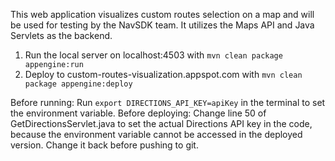 This web application visualizes custom routes selection on a map and will be used for testing by the NavSDK team.
It utilizes the Maps API and Java Servlets as the backend.

1. Run the local server on localhost:4503 with
`mvn clean package appengine:run`
2. Deploy to custom-routes-visualization.appspot.com with
`mvn clean package appengine:deploy`

Before running: Run `export DIRECTIONS_API_KEY=apiKey` in the terminal to set the environment variable.
Before deploying: Change line 50 of GetDirectionsServlet.java to set the actual Directions API key in the code, because the environment variable cannot be accessed in the deployed version. Change it back before pushing to git.